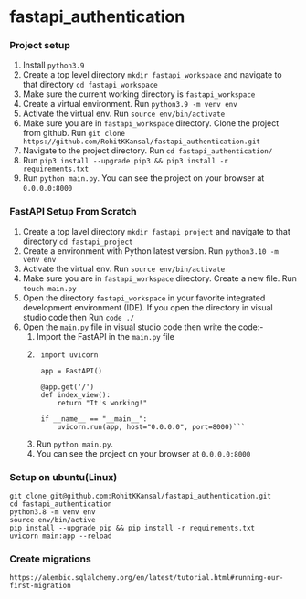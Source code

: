 # fastapi_authentication

### Project setup

1. Install `python3.9`
2. Create a top level directory `mkdir fastapi_workspace` and navigate to that directory `cd fastapi_workspace`
3. Make sure the current working directory is `fastapi_workspace`
4. Create a virtual environment. Run `python3.9 -m venv env`
5. Activate the virtual env. Run `source env/bin/activate`
6. Make sure you are in `fastapi_workspace` directory. Clone the project from github. Run `git clone https://github.com/RohitKKansal/fastapi_authentication.git`
7. Navigate to the project directory. Run `cd fastapi_authentication/`
8. Run `pip3 install --upgrade pip3 && pip3 install -r requirements.txt`
9. Run `python main.py`. You can see the project on your browser at `0.0.0.0:8000`

### FastAPI Setup From Scratch

1. Create a top lavel directory `mkdir fastapi_project` and navigate to that directory `cd fastapi_project`
2. Create a environment with Python latest version. Run `python3.10 -m venv env`
3. Activate the virtual env. Run `source env/bin/activate`
4. Make sure you are in `fastapi_workspace` directory. Create a new file. Run `touch main.py`
5. Open the directory `fastapi_workspace` in your favorite integrated development environment (IDE). If you open the directory in visual studio code then Run `code ./`
6. Open the `main.py` file in visual studio code then write the code:-
    1. Import the FastAPI in the `main.py` file
    2. ```from fastapi import FastAPI
        import uvicorn
        
        app = FastAPI()

        @app.get('/')
        def index_view():
            return "It's working!"
            
        if __name__ == "__main__":
            uvicorn.run(app, host="0.0.0.0", port=8000)```
    3. Run `python main.py`.
    4. You can see the project on your browser at `0.0.0.0:8000`

### Setup on ubuntu(Linux)
```
git clone git@github.com:RohitKKansal/fastapi_authentication.git
cd fastapi_authentication
python3.8 -m venv env
source env/bin/active
pip install --upgrade pip && pip install -r requirements.txt
uvicorn main:app --reload
```

### Create migrations
```
https://alembic.sqlalchemy.org/en/latest/tutorial.html#running-our-first-migration
```